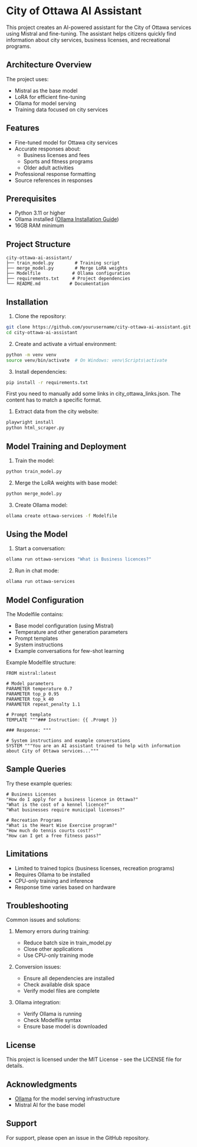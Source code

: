 # City of Ottawa AI Assistant

This project creates an AI-powered assistant for the City of Ottawa services using Mistral and fine-tuning. The assistant helps citizens quickly find information about city services, business licenses, and recreational programs.

## Architecture Overview

The project uses:
- Mistral as the base model
- LoRA for efficient fine-tuning
- Ollama for model serving
- Training data focused on city services

## Features

- Fine-tuned model for Ottawa city services
- Accurate responses about:
  - Business licenses and fees
  - Sports and fitness programs
  - Older adult activities
- Professional response formatting
- Source references in responses

## Prerequisites

- Python 3.11 or higher
- Ollama installed ([Ollama Installation Guide](https://github.com/jmorganca/ollama))
- 16GB RAM minimum

## Project Structure

```
city-ottawa-ai-assistant/
├── train_model.py        # Training script
├── merge_model.py        # Merge LoRA weights
├── Modelfile            # Ollama configuration
├── requirements.txt     # Project dependencies
└── README.md           # Documentation
```

## Installation

1. Clone the repository:
```bash
git clone https://github.com/yourusername/city-ottawa-ai-assistant.git
cd city-ottawa-ai-assistant
```

2. Create and activate a virtual environment:
```bash
python -m venv venv
source venv/bin/activate  # On Windows: venv\Scripts\activate
```

3. Install dependencies:
```bash
pip install -r requirements.txt
```

First you need to manually add some links in city_ottawa_links.json. The content has to match a specific format.

1. Extract data from the city website:
```bash
playwright install 
python html_scraper.py
```

## Model Training and Deployment

1. Train the model:
```bash
python train_model.py
```

2. Merge the LoRA weights with base model:
```bash
python merge_model.py
```

3. Create Ollama model:
```bash
ollama create ottawa-services -f Modelfile
```

## Using the Model

1. Start a conversation:
```bash
ollama run ottawa-services "What is Business licences?"
```

2. Run in chat mode:
```bash
ollama run ottawa-services
```

## Model Configuration

The Modelfile contains:
- Base model configuration (using Mistral)
- Temperature and other generation parameters
- Prompt templates
- System instructions
- Example conversations for few-shot learning

Example Modelfile structure:
```modelfile
FROM mistral:latest

# Model parameters
PARAMETER temperature 0.7
PARAMETER top_p 0.95
PARAMETER top_k 40
PARAMETER repeat_penalty 1.1

# Prompt template
TEMPLATE """### Instruction: {{ .Prompt }}

### Response: """

# System instructions and example conversations
SYSTEM """You are an AI assistant trained to help with information about City of Ottawa services..."""
```

## Sample Queries

Try these example queries:

```
# Business Licenses
"How do I apply for a business licence in Ottawa?"
"What is the cost of a kennel licence?"
"What businesses require municipal licenses?"

# Recreation Programs
"What is the Heart Wise Exercise program?"
"How much do tennis courts cost?"
"How can I get a free fitness pass?"
```

## Limitations

- Limited to trained topics (business licenses, recreation programs)
- Requires Ollama to be installed
- CPU-only training and inference
- Response time varies based on hardware

## Troubleshooting

Common issues and solutions:
1. Memory errors during training:
   - Reduce batch size in train_model.py
   - Close other applications
   - Use CPU-only training mode

2. Conversion issues:
   - Ensure all dependencies are installed
   - Check available disk space
   - Verify model files are complete

3. Ollama integration:
   - Verify Ollama is running
   - Check Modelfile syntax
   - Ensure base model is downloaded

## License

This project is licensed under the MIT License - see the LICENSE file for details.

## Acknowledgments

- [Ollama](https://github.com/jmorganca/ollama) for the model serving infrastructure
- Mistral AI for the base model

## Support

For support, please open an issue in the GitHub repository.